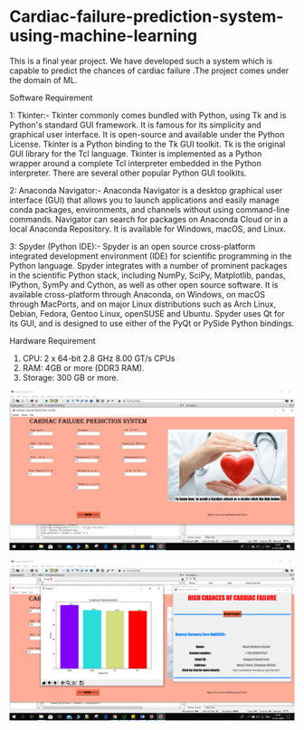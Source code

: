 # Cardiac-failure-prediction-system-using-machine-learning
This is a final year project. We have developed such a system which is capable to predict the chances of cardiac failure .The project comes under the domain of ML.     


Software Requirement

1: Tkinter:-
            Tkinter commonly comes bundled with Python, using Tk and is Python's standard GUI
framework. It is famous for its simplicity and graphical user interface. It is open-source and
available under the Python License. Tkinter is a Python binding to the Tk GUI toolkit. Tk is the
original GUI library for the Tcl language. Tkinter is implemented as a Python wrapper around a
complete Tcl interpreter embedded in the Python interpreter. There are several other popular
Python GUI toolkits.

2: Anaconda Navigator:-
             Anaconda Navigator is a desktop graphical user interface (GUI) that allows you to launch
applications and easily manage conda packages, environments, and channels without using
command-line commands. Navigator can search for packages on Anaconda Cloud or in a
local Anaconda Repository. It is available for Windows, macOS, and Linux.

3: Spyder (Python IDE):-
            Spyder is an open source cross-platform integrated development environment (IDE) for scientific
programming in the Python language. Spyder integrates with a number of prominent packages in
the scientific Python stack, including NumPy, SciPy, Matplotlib, pandas, IPython, SymPy and
Cython, as well as other open source software. It is available cross-platform through Anaconda,
on Windows, on macOS through MacPorts, and on major Linux distributions such as Arch
Linux, Debian, Fedora, Gentoo Linux, openSUSE and Ubuntu. Spyder uses Qt for its GUI, and is
designed to use either of the PyQt or PySide Python bindings.

Hardware Requirement
1. CPU: 2 x 64-bit 2.8 GHz 8.00 GT/s CPUs
2. RAM: 4GB or more (DDR3 RAM).
3. Storage: 300 GB or more.


![](output.PNG)

![](output2.PNG)
